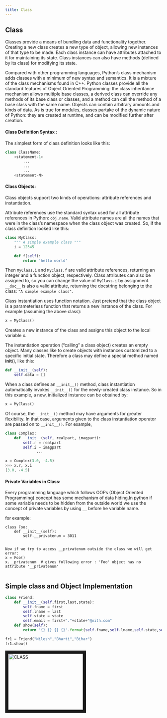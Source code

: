 ```yaml
---
title: Class
---
```

## Class

Classes provide a means of bundling data and functionality together.
Creating a new class creates a new type of object, allowing new instances of that type to be made.
Each class instance can have attributes attached to it for maintaining its state.
Class instances can also have methods (defined by its class) for modifying its state.

Compared with other programming languages, Python’s class mechanism adds classes with a minimum of
new syntax and semantics. It is a mixture of the class mechanisms found in C++.
Python classes provide all the standard features of Object Oriented Programming:
the class inheritance mechanism allows multiple base classes,
a derived class can override any methods of its base class or classes,
and a method can call the method of a base class with the same name.
Objects can contain arbitrary amounts and kinds of data.
As is true for modules, classes partake of the dynamic nature of Python:
they are created at runtime, and can be modified further after creation.

#### Class Definition Syntax :

The simplest form of class definition looks like this:
```python
class ClassName:
    <statement-1>
        ...
        ...
        ...
    <statement-N>
 ```

#### Class Objects:

Class objects support two kinds of operations: attribute references and instantiation.

Attribute references use the standard syntax used for all attribute references in Python: `obj.name`.
Valid attribute names are all the names that were in the class’s namespace when the class object was created.
So, if the class definition looked like this:
```python
class MyClass:
    """ A simple example class """
    i = 12345

    def f(self):
        return 'hello world'
```
Then `MyClass.i` and `MyClass.f` are valid attribute references, returning an integer and a function object, respectively.
Class attributes can also be assigned to, so you can change the value of `MyClass.i` by assignment. `__doc__` is also a valid attribute, returning the docstring belonging to the class: `"A simple example class"`.

Class instantiation uses function notation. Just pretend that the class object is a parameterless function that returns a new instance of the class. For example (assuming the above class):
```python
x = MyClass()
```
Creates a new instance of the class and assigns this object to the local variable x.

The instantiation operation (“calling” a class object) creates an empty object.
Many classes like to create objects with instances customized to a specific initial state.
Therefore a class may define a special method named __init__(), like this:

```python
def __init__(self):
    self.data = []
```
When a class defines an `__init__()` method, class instantiation automatically invokes `__init__()` for the newly-created class instance.
So in this example, a new, initialized instance can be obtained by:
```python
x = MyClass()
```
Of course, the `__init__()` method may have arguments for greater flexibility.
In that case, arguments given to the class instantiation operator are passed on to `__init__()`. For example,
```python
class Complex:
    def __init__(self, realpart, imagpart):
        self.r = realpart
        self.i = imagpart
              ...

x = Complex(3.0, -4.5)
>>> x.r, x.i
(3.0, -4.5)
```

#### Private Variables in Class:

Every programming language which follows OOPs (Object Oriented Programming) concept has some mechanism of data hiding.In python if some variable needs to be hidden from the outside world we use the concept of private variables by using `__` before he variable name.

for example:
```
class Foo:
    def __init__(self):
        self.__privatenum = 3011
 

Now if we try to access __privatenum outside the class we will get error:
x = Foo()
x.__privatenum  # gives following error : 'Foo' object has no attribute '__privatenum'
 
```

## Simple class and Object Implementation
```python
class Friend:
    def __init__(self,first,last,state):
        self.fname = first
        self.lname = last
        self.state = state
        self.email = first+"."+state+"@nith.com"
    def show(self):
        return '{} {} {} {}'.format(self.fname,self.lname,self.state,self.email)

fr1 = Friend("Nilesh","Bharti","Bihar")
fr1.show()
```

<a href="https://www.youtube.com/watch?v=ZDa-Z5JzLYM&feature=youtu.be " target="_blank"><img src="http://img.youtube.com/vi/v=ZDa-Z5JzLYM/0.jpg" alt="CLASS" width="240" height="180" border="10" /></a>


